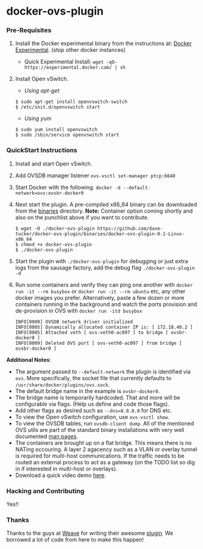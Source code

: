 docker-ovs-plugin
=================

### Pre-Requisites

1. Install the Docker experimental binary from the instructions at: [Docker Experimental](https://github.com/docker/docker/tree/master/experimental). (stop other docker instances)
	- Quick Experimental Install: `wget -qO- https://experimental.docker.com/ | sh`

2. Install Open vSwitch.

	- *Using apt-get*

	```
	$ sudo apt-get install openvswitch-switch 
	$ /etc/init.d/openvswitch start
	```

	- *Using yum*

	```
	$ sudo yum install openvswitch
	$ sudo /sbin/service openvswitch start
	```

### QuickStart Instructions

1. Install and start Open vSwitch.
2. Add OVSDB manager listener `ovs-vsctl set-manager ptcp:6640`
3. Start Docker with the following.
`docker -d --default-network=ovs:ovsbr-docker0`

4. Next start the plugin. A pre-compiled x86_64 binary can be downloaded from the [binaries](https://github.com/dave-tucker/docker-ovs-plugin/binaries) directory. **Note:** Container option coming shortly and also on the punchlist above if you want to contribute. 

	```
	$ wget -O ./docker-ovs-plugin https://github.com/dave-tucker/docker-ovs-plugin/binaries/docker-ovs-plugin-0.1-Linux-x86_64
	$ chmod +x docker-ovs-plugin
	$ ./docker-ovs-plugin
	```

5. Start the plugin with `./docker-ovs-plugin` for debugging or just extra logs from the sausage factory, add the debug flag `./docker-ovs-plugin -d`

6. Run some containers and verify they can ping one another with `docker run -it --rm busybox` or `docker run -it --rm ubuntu` etc, any other docker images you prefer. Alternatively, paste a few dozen or more containers running in the background and watch the ports provision and de-provision in OVS with `docker run -itd busybox`

	```
	INFO[0000] OVSDB network driver initialized
	INFO[0005] Dynamically allocated container IP is: [ 172.18.40.2 ]
	INFO[0005] Attached veth [ ovs-veth0-ac097 ] to bridge [ ovsbr-docker0 ]
	INFO[0009] Deleted OVS port [ ovs-veth0-ac097 ] from bridge [ ovsbr-docker0 ]
	```

 **Additional Notes**: 
 - The argument passed to `--default-network` the plugin is identified via `ovs`. More specifically, the socket file that currently defaults to `/usr/share/docker/plugins/ovs.sock`.
 - The default bridge name in the example is `ovsbr-docker0`. 
 - The bridge name is temporarily hardcoded. That and more will be configurable via flags. (Help us define and code those flags). 
 - Add other flags as desired such as `--dns=8.8.8.8` for DNS etc.
 - To view the Open vSwitch configuration, use `ovs-vsctl show`.
 - To view the OVSDB tables, run `ovsdb-client dump`. All of the mentioned OVS utils are part of the standard binary installations with very well documented [man pages](http://openvswitch.org/support/dist-docs/). 
 - The containers are brought up on a flat bridge. This means there is no NATing occouring. A layer 2 agacency such as a VLAN or overlay tunnel is required for multi-host communications. If the traffic needs to be routed an external process to act as a gateway (on the TODO list so dig in if interested in multi-host or overlays). 
 - Download a quick video demo [here](https://dl.dropboxusercontent.com/u/51927367/Docker-OVS-Plugin.mp4). 
 
### Hacking and Contributing

Yes!!

### Thanks

Thanks to the guys at [Weave](http://weave.works) for writing their awesome [plugin](https://github.com/weaveworks/docker-plugin). We borrowed a lot of code from here to make this happen!
